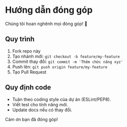 # Hướng dẫn đóng góp

Chúng tôi hoan nghênh mọi đóng góp! 🎉

## Quy trình
1. Fork repo này
2. Tạo nhánh mới: `git checkout -b feature/my-feature`
3. Commit thay đổi: `git commit -m 'Thêm chức năng xyz'`
4. Push lên: `git push origin feature/my-feature`
5. Tạo Pull Request

## Quy định code
- Tuân theo coding style của dự án (ESLint/PEP8).
- Viết test cho tính năng mới.
- Update docs nếu có thay đổi.

Cảm ơn bạn đã đóng góp!
